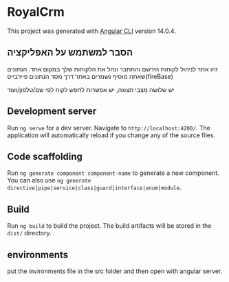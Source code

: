 # RoyalCrm

This project was generated with [Angular CLI](https://github.com/angular/angular-cli) version 14.0.4.

## הסבר למשתמש על האפליקציה 

זהו אתר לניהול לקוחות
הירשם והתתבר ונהל את הלקוחות שלך במקום אחד.  הנתונים שאתה מוסיף נשמרים באתר דרך מסד הנתונים פיירבייס(fireBase) 

יש שלושה מצבי תצוגה, יש אפשרות לחפש לקוח לפי שם/טלפון/ועוד


## Development server

Run `ng serve` for a dev server. Navigate to `http://localhost:4200/`. The application will automatically reload if you change any of the source files.

## Code scaffolding

Run `ng generate component component-name` to generate a new component. You can also use `ng generate directive|pipe|service|class|guard|interface|enum|module`.

## Build

Run `ng build` to build the project. The build artifacts will be stored in the `dist/` directory.

## environments

put the invironments file in the src folder and then open with angular server.
